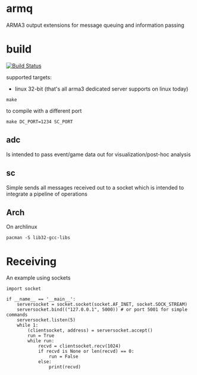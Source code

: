 armq
===

ARMA3 output extensions for message queuing and information passing

# build

[![Build Status](https://travis-ci.org/enckse/armq.svg?branch=master)](https://travis-ci.org/enckse/armq)

supported targets:
* linux 32-bit (that's all arma3 dedicated server supports on linux today)

```
make
```

to compile with a different port
```
make DC_PORT=1234 SC_PORT
```

## adc

Is intended to pass event/game data out for visualization/post-hoc analysis

## sc

Simple sends all messages received out to a socket which is intended to integrate a pipeline of operations

## Arch

On archlinux

```
pacman -S lib32-gcc-libs
```

# Receiving

An example using sockets
```
import socket

if __name__ == '__main__':
    serversocket = socket.socket(socket.AF_INET, socket.SOCK_STREAM)
    serversocket.bind(("127.0.0.1", 5000)) # or port 5001 for simple commands
    serversocket.listen(5)
    while 1:
        (clientsocket, address) = serversocket.accept()
        run = True
        while run:
            recvd = clientsocket.recv(1024)
            if recvd is None or len(recvd) == 0:
                run = False
            else:
                print(recvd)
```
